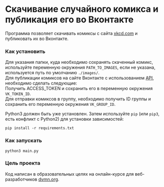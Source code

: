 # Скачивание случайного комикса и публикация его во Вконтакте

Программа позволяет скачивать комиксы с сайта [xkcd.com](https://xkcd.com) и публиковать их во Вконтакте.  

### Как установить

Для указания папки, куда необходимо сохранять скаченный комикс, используйте переменную окружения `PATH_TO_IMAGES`, если не указана, используется путь по умолчанию `./images/`.  
Для публикации комиксов на сайте Вконтакте с использованием [API](https://api.vk.com), необходимо сделать следующие:  
Получить ACCESS_TOKEN и сохранить его в переменную окружения `VK_TOKEN_ID`.  
Для отправки комиксов в группу, необходимо получить ID группы и сохранить его переменную окружения `VK_GROUP_ID`.  

Python3 должен быть уже установлен.
Затем используйте `pip` (или `pip3`, есть конфликт с Python2) для установки зависимостей:
```
pip install -r requirements.txt
```

### Как запускать
```
python3 main.py
```

### Цель проекта

Код написан в образовательных целях на онлайн-курсе для веб-разработчиков [dvmn.org](https://dvmn.org/).